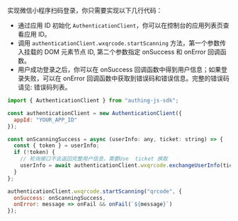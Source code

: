 实现微信小程序扫码登录，你只需要实现以下几行代码：

- 通过应用 ID 初始化 `AuthenticationClient`，你可以在控制台的应用列表页查看应用 ID。
- 调用 `authenticationClient.wxqrcode.startScanning` 方法，第一个参数传入挂载的 DOM 元素节点 ID, 第二个参数指定 onSuccess 和 onError 回调函数。
- 用户成功登录之后，你可以在 onSuccess 回调函数中得到用户信息；如果登录失败，可以在 onError 回调函数中获取到错误码和错误信息。完整的错误码请见: 错误码列表。

```javascript
import { AuthenticationClient } from "authing-js-sdk";

const authenticationClient = new AuthenticationClient({
  appId: "YOUR_APP_ID"
});

const onScanningSuccess = async (userInfo: any, ticket: string) => {
  const { token } = userInfo;
  if (!token) {
    // 轮询接口不会返回完整用户信息，需要Use  ticket 换取
    userInfo = await authenticationClient.wxqrcode.exchangeUserInfo(ticket);
  }
};

authenticationClient.wxqrcode.startScanning("qrcode", {
  onSuccess: onScanningSuccess,
  onError: message => onFail && onFail(`${message}`)
});
```

